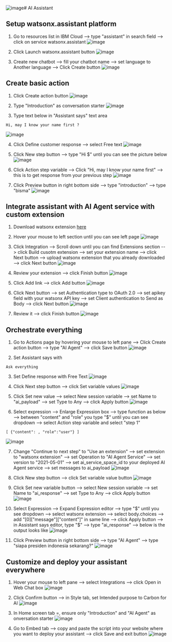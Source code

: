 ![image](https://github.ibm.com/Indonesia-Client-Engineering/workshop-telkom-partnership-feb2025/assets/421171/6d6c7ee8-7a42-456f-8a2e-5b60b14f8f04)# AI Assistant

## Setup watsonx.assistant platform

1. Go to resources list in IBM Cloud --> type "assistant" in search field --> click on service watsonx.assistant
![image](https://github.ibm.com/Indonesia-Client-Engineering/workshop-telkom-partnership-feb2025/assets/421171/9c2ff4d3-8a28-4982-89ff-5e174c016c90)

2. Click Launch watsonx.assistant button
![image](https://github.ibm.com/Indonesia-Client-Engineering/workshop-telkom-partnership-feb2025/assets/421171/f8e51ff5-3ece-4809-9b41-0a82b96585bc)

3. Create new chatbot --> fill your chatbot name --> set language to Another language --> Click Create button
![image](https://github.ibm.com/Indonesia-Client-Engineering/workshop-telkom-partnership-feb2025/assets/421171/2104407d-e0a6-4fa0-a8dd-f23fc5fccffe)

## Create basic action

1. Click Create action button
![image](https://github.ibm.com/Indonesia-Client-Engineering/workshop-telkom-partnership-feb2025/assets/421171/902a2d1a-efbd-4bda-80f1-f35fdaa353e4)

2. Type "Introduction" as conversation starter
![image](https://github.ibm.com/Indonesia-Client-Engineering/workshop-telkom-partnership-feb2025/assets/421171/c876a39c-ece2-4235-a094-72e7e6eec83d)

3. Type text below in "Assistant says" text area

```
Hi, may I know your name first ?
```

![image](https://github.ibm.com/Indonesia-Client-Engineering/workshop-telkom-partnership-feb2025/assets/421171/adee31b4-97b5-49d9-a8ab-c28a7995df12)

4. Click Define customer response --> select Free text
![image](https://github.ibm.com/Indonesia-Client-Engineering/workshop-telkom-partnership-feb2025/assets/421171/7b51c0e3-459b-45a6-962f-f0469a3ae023)

5. Click New step button --> type "Hi $" until you can see the picture below
![image](https://github.ibm.com/Indonesia-Client-Engineering/workshop-telkom-partnership-feb2025/assets/421171/6cab8703-77df-4c10-9b12-ad200fc2b79c)

6. Click Action step variable --> Click "Hi, may I know your name first" --> this is to get response from your previous step
![image](https://github.ibm.com/Indonesia-Client-Engineering/workshop-telkom-partnership-feb2025/assets/421171/d12ce6d9-4501-4620-bf6d-66afe2214bf1)

7. Click Preview button in right bottom side --> type "introduction" --> type "bisma"
![image](https://github.ibm.com/Indonesia-Client-Engineering/workshop-telkom-partnership-feb2025/assets/421171/2629989c-61ac-46a7-8ef7-7fb57f99298d)

## Integrate assistant with AI Agent service with custom extension

1. Download watsonx extension [here](https://github.ibm.com/Indonesia-Client-Engineering/workshop-telkom-partnership-feb2025/blob/main/Lab%206%20-%20Increase%20productivity%20by%20enabling%20AI%20Assistant/watsonx-extension.json)

2. Hover your mouse to left section until you can see left page
![image](https://github.ibm.com/Indonesia-Client-Engineering/workshop-telkom-partnership-feb2025/assets/421171/9dfbc27b-4d84-4831-9bfb-08901c6e27c5)

3. Click Integration --> Scroll down until you can find Extensions section --> click Build cusotm extension --> set your extension name --> click Next button --> upload watsonx extension that you already downloaded --> click Next button
![image](https://github.ibm.com/Indonesia-Client-Engineering/workshop-telkom-partnership-feb2025/assets/421171/e4cba98a-6e45-46a4-b9d5-65d0dbe7adff)

4. Review your extension --> click Finish button
![image](https://github.ibm.com/Indonesia-Client-Engineering/workshop-telkom-partnership-feb2025/assets/421171/a7916195-a488-4db7-8b67-05e5ee8c4806)

5. Click Add link --> click Add button
![image](https://github.ibm.com/Indonesia-Client-Engineering/workshop-telkom-partnership-feb2025/assets/421171/790fca56-bee2-4a0e-97bc-257ff6488739)

6. Click Next button --> set Authentication type to OAuth 2.0 --> set apikey field with your watsonx API key --> set Client authentication to Send as Body --> click Next button 
![image](https://github.ibm.com/Indonesia-Client-Engineering/workshop-telkom-partnership-feb2025/assets/421171/b4ef2c55-3db7-4489-862d-210ce9780148)

7. Review it --> click Finish button
![image](https://github.ibm.com/Indonesia-Client-Engineering/workshop-telkom-partnership-feb2025/assets/421171/185dd6b3-0239-47a0-8682-3a5f02bb7484)

## Orchestrate everything

1. Go to Actions page by hovering your mouse to left pane --> Click Create action button --> type "AI Agent" --> click Save button
![image](https://github.ibm.com/Indonesia-Client-Engineering/workshop-telkom-partnership-feb2025/assets/421171/b5f60090-5480-471c-ae76-40f136fbbeaf)

2. Set Assistant says with

```
Ask everything
```

3. Set Define response with Free Text
![image](https://github.ibm.com/Indonesia-Client-Engineering/workshop-telkom-partnership-feb2025/assets/421171/0a4269ec-96a4-4298-9bd3-adbd1a00d3ed)

4. Click Next step button --> click Set variable values
![image](https://github.ibm.com/Indonesia-Client-Engineering/workshop-telkom-partnership-feb2025/assets/421171/73b7cae6-be08-4c68-b4b8-19cae02fabe8)

5. Click Set new value --> select New session variable --> set Name to "ai_payload" --> set Type to Any --> click Apply button
![image](https://github.ibm.com/Indonesia-Client-Engineering/workshop-telkom-partnership-feb2025/assets/421171/1a8fa5de-8ede-46d6-8dc8-5970ec0f0849)

6. Select expression --> Enlarge Expression box --> type function as below --> between "content" and "role" you type "$" until you can see dropdown --> select Action step variable and select "step 1"

```
[ {"content": , "role":"user"} ]
```

![image](https://github.ibm.com/Indonesia-Client-Engineering/workshop-telkom-partnership-feb2025/assets/421171/c5c64817-07bb-4eb1-a3b1-e7a1351319a6)

7. Change "Continue to next step" to "Use an extension" --> set extension to "watsonx extension" --> set Operation to "AI Agent Service" --> set version to "2021-05-01" --> set ai_service_space_id to your deployed AI Agent service --> set messages to ai_payload
![image](https://github.ibm.com/Indonesia-Client-Engineering/workshop-telkom-partnership-feb2025/assets/421171/edc8ba55-0f96-4ae6-b014-9fd25243fe44)

8. Click New step button --> click Set variable value button
![image](https://github.ibm.com/Indonesia-Client-Engineering/workshop-telkom-partnership-feb2025/assets/421171/6b3fe5fb-1396-415e-9056-82a3af87b4bf)

9. Click Set new variable button --> select New session variable --> set Name to "ai_response" --> set Type to Any --> click Apply button
![image](https://github.ibm.com/Indonesia-Client-Engineering/workshop-telkom-partnership-feb2025/assets/421171/844fb051-64f6-4d4a-a0ed-71add1dff40c)

10. Select Expression --> Expand Expression editor --> type "$" until you see dropdown --> select watsonx extension --> select body.choices --> add "[0]["message"]["content"]" in same line --> click Apply button --> in Assistant says editor, type "$" --> type "ai_response" --> below is the output looks like
![image](https://github.ibm.com/Indonesia-Client-Engineering/workshop-telkom-partnership-feb2025/assets/421171/f3bc5247-997f-451d-8dea-88ccce358f23)

11. Click Preview button in right bottom side --> type "AI Agent" --> type "siapa presiden indonesia sekarang?"
![image](https://github.ibm.com/Indonesia-Client-Engineering/workshop-telkom-partnership-feb2025/assets/421171/af5713f3-cc16-426c-8be6-26ece69b98e8)

## Customize and deploy your assistant everywhere

1. Hover your mouse to left pane --> select Integrations --> click Open in Web Chat box
![image](https://github.ibm.com/Indonesia-Client-Engineering/workshop-telkom-partnership-feb2025/assets/421171/025dd184-72de-41a7-b469-099beafa971b)

2. Click Confirm button --> in Style tab, set Intended purpose to Carbon for AI
![image](https://github.ibm.com/Indonesia-Client-Engineering/workshop-telkom-partnership-feb2025/assets/421171/e92dad4d-a8a0-4974-9d00-63b5907e5526)

3. In Home screen tab =, ensure only "Introduction" and "AI Agent" as onversation starter
![image](https://github.ibm.com/Indonesia-Client-Engineering/workshop-telkom-partnership-feb2025/assets/421171/c4fed34f-64ed-4066-8dd6-3d1369aedd41)

4. Go to Embed tab --> copy and paste the script into your website where you want to deploy your assistant --> click Save and exit button
![image](https://github.ibm.com/Indonesia-Client-Engineering/workshop-telkom-partnership-feb2025/assets/421171/38efe82e-00c9-40e4-ad49-09780b1ad788)
